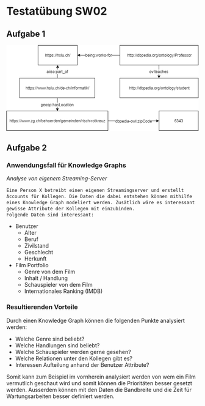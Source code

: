 
# Testatübung SW02

## Aufgabe 1

![alt text](rdf_diagram.png "RDF Diagramm")

## Aufgabe 2

### Anwendungsfall für Knowledge Graphs

*Analyse von eigenem Streaming-Server*

```
Eine Person X betreibt einen eigenen Streamingserver und erstellt Accounts für Kollegen. Die Daten die dabei entstehen können mithilfe
eines Knowledge Graph modeliert werden. Zusätlich wäre es interessant gewisse Attribute der Kollegen mit einzubinden.
Folgende Daten sind interessant:
```

* Benutzer
    * Alter
    * Beruf
    * Zivilstand
    * Geschlecht
    * Herkunft
* Film Portfolio
    * Genre von dem Film
    * Inhalt / Handlung
    * Schauspieler von dem Film
    * Internationales Ranking (IMDB)

### Resultierenden Vorteile

Durch einen Knowledge Graph können die folgenden Punkte analysiert werden:

* Welche Genre sind beliebt?
* Welche Handlungen sind beliebt?
* Welche Schauspieler werden gerne gesehen?
* Welche Relationen unter den Kollegen gibt es?
* Interessen Aufteilung anhand der Benutzer Attribute?

Somit kann zum Beispiel im vornherein analysiert werden von wem ein Film vermutlich geschaut wird
und somit können die Prioritäten besser gesetzt werden. Ausserdem können mit den Daten
die Bandbreite und die Zeit für Wartungsarbeiten besser definiert werden.

